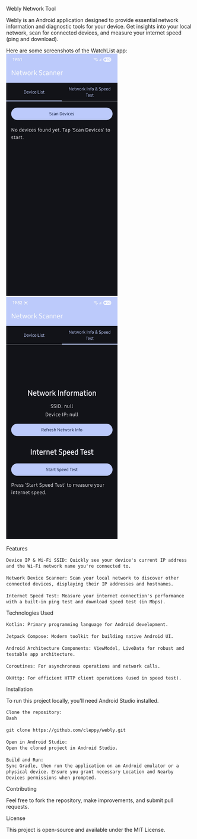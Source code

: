 Webly Network Tool

Webly is an Android application designed to provide essential network information and diagnostic tools for your device. Get insights into your local network, scan for connected devices, and measure your internet speed (ping and download).

Here are some screenshots of the WatchList app:
<img src="screenshots/Screenshot_20250708_195158_webly.jpg" width="300"/> <img src="screenshots/Screenshot_20250708_195203_webly.jpg" width="300"/>

Features

    Device IP & Wi-Fi SSID: Quickly see your device's current IP address and the Wi-Fi network name you're connected to.

    Network Device Scanner: Scan your local network to discover other connected devices, displaying their IP addresses and hostnames.

    Internet Speed Test: Measure your internet connection's performance with a built-in ping test and download speed test (in Mbps).

Technologies Used

    Kotlin: Primary programming language for Android development.

    Jetpack Compose: Modern toolkit for building native Android UI.

    Android Architecture Components: ViewModel, LiveData for robust and testable app architecture.

    Coroutines: For asynchronous operations and network calls.

    OkHttp: For efficient HTTP client operations (used in speed test).

Installation

To run this project locally, you'll need Android Studio installed.

    Clone the repository:
    Bash

    git clone https://github.com/cleppy/webly.git

    Open in Android Studio:
    Open the cloned project in Android Studio.

    Build and Run:
    Sync Gradle, then run the application on an Android emulator or a physical device. Ensure you grant necessary Location and Nearby Devices permissions when prompted.

Contributing

Feel free to fork the repository, make improvements, and submit pull requests.

License

This project is open-source and available under the MIT License.
